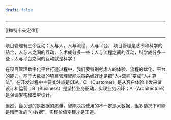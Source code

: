 ```yaml
---
draft: false
---
```


---

[[梅特卡夫定律]]

---

项目管理有三个互动：人与人，人与流程，人与平台。
项目管理是艺术和科学的结合，人与人之间的互动，艺术成分多一些；人与流程之间的互动，科学成分多一些；人与平台之间的互动就是科学！

在项目管理数字化平台打造过程中，我们要特别考虑人的体验、流程的优化、平台的能力。基于大数据的项目管理智能决策系统好比是把“人+流程”变成“人+ 算法”，在开发过程中主要关注点是CBA：C （Customer）是从客户体验出发来做设计和运营；B（Business）是坚持业务驱动，实现业务闭环；A（Architecture）是强调架构和模型设计。

当然，最关键的是数据的质量，智能决策使用的不一定是大数据，很多情况下可能是精而准的“小数据”，实现价值变现才是王道。
